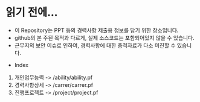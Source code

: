 # 읽기 전에...
- 이 Repository는 PPT 등의 경력사항 제출용 정보를 담기 위한 장소입니다.
- github의 본 주된 목적과 다르게, 실제 소스코드는 포함되어있지 않을 수 있습니다.
- 근무지의 보안 이슈로 인하여, 경력사항에 대한 증적자료가 다소 미진할 수 있습니다.


* Index
1. 개인업무능력 -> /ability/ability.pf
2. 경력사항상세 -> /carrer/carrer.pf
3. 진행프로젝트 -> /project/project.pf
